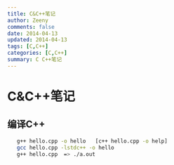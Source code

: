 ```yaml
---
title: C&C++笔记
author: Zeeny
comments: false
date: 2014-04-13
updated: 2014-04-13
tags: [C,C++]
categories: [C,C++]
summary: C C++笔记
---
```


# C&C++笔记

## 编译C++

```sh
   g++ hello.cpp -o hello   [c++ hello.cpp -o help]
   gcc hello.cpp -lstdc++ -o hello
   g++ hello.cpp  => ./a.out
```

  

